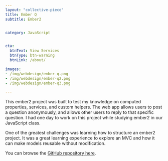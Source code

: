 ```yaml
---
layout: "collective-piece"
title: Ember Q
subtitle: Ember2


category: JavaScript


cta:
  btnText: View Services
  btnType: btn-warning
  btnLink: /about/

images:
- /img/webdesign/ember-q.png
- /img/webdesign/ember-q2.png
- /img/webdesign/ember-q3.png

---
```


This ember2 project was built to test my knowledge on computed properties, services, and custom helpers. The web app allows users to post a question anonymously, and allows other users to reply to that specific question. I had one day to work on this project while studying ember2 in our JavaScript class.

One of the greatest challenges was learning how to structure an ember2 project. It was a great learning experience to explore an MVC and how it can make models reusable without modification.

You can browse the [GitHub repository here](https://github.com/Fallenstedt/ember2-question-answer).
